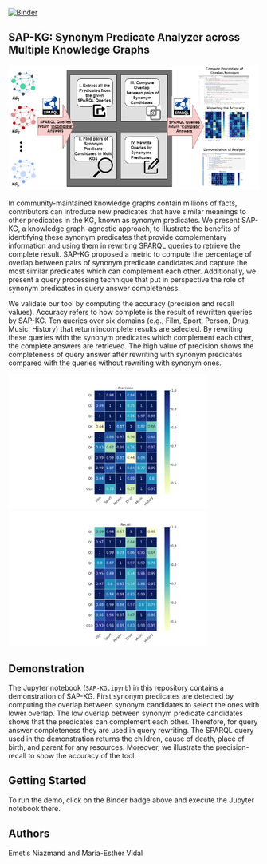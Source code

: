 [![Binder](https://mybinder.org/badge_logo.svg)](https://mybinder.org/v2/gh/ENiaz/Demo-SAP-KG/main?labpath=SAP-KG.ipynb)


## SAP-KG: Synonym Predicate Analyzer across Multiple Knowledge Graphs

![SAP-KG](/images/DemoArch1.png?raw=true "SAP-KG")


In community-maintained knowledge graphs contain millions of facts, contributors can introduce new predicates that have similar meanings to other predicates in the KG, known as synonym predicates. We present SAP-KG, a knowledge graph-agnostic approach, to illustrate the benefits of identifying these synonym predicates that provide complementary information and using them in rewriting SPARQL queries to retrieve the complete result. SAP-KG proposed a metric to compute the percentage of overlap between pairs of synonym predicate candidates and capture the most similar predicates which can complement each other. Additionally, we present a query processing technique that put in perspective the role of synonym predicates in query answer completeness.

We validate our tool by computing the accuracy (precision and recall values). Accuracy refers to how complete is the result of rewritten queries by SAP-KG. Ten queries over six domains (e.g., Film, Sport, Person, Drug, Music, History) that return incomplete results are selected. By rewriting these queries with the synonym predicates which complement each other, the complete answers are retrieved. The high value of precision shows the completeness of query answer after rewriting with synonym predicates compared with the queries without rewriting with synonym ones.



<p float="center">
  <img src="Precision-Recall/Precision.png" width="400" />
  <img src="Precision-Recall/Recall.png" width="400" /> 
</p>

## Demonstration
The Jupyter notebook (`SAP-KG.ipynb`) in this repository contains a demonstration of SAP-KG. First synonym predicates are detected by computing the overlap between synonym candidates to select the ones with lower overlap. The low overlap between synonym predicate candidates shows that the predicates can complement each other. Therefore, for query answer completeness they are used in query rewriting. The SPARQL query used in the demonstration returns the children, cause of death, place of birth, and parent for any resources. Moreover, we illustrate the precision-recall to show the accuracy of the tool.  


## Getting Started
To run the demo, click on the Binder badge above and execute the Jupyter notebook there.

## Authors
Emetis Niazmand and Maria-Esther Vidal

